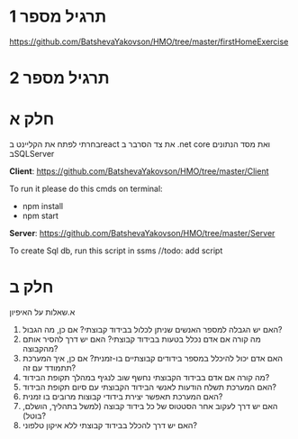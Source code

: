 # תרגיל מספר 1

https://github.com/BatshevaYakovson/HMO/tree/master/firstHomeExercise
# תרגיל מספר 2
# חלק א
בחרתי לפתח את הקליינט בreact את צד הסרבר ב .net core ואת מסד הנתונים בSQLServer


**Client**: https://github.com/BatshevaYakovson/HMO/tree/master/Client

To run it please do this cmds on terminal: 
- npm install
- npm start

**Server**: https://github.com/BatshevaYakovson/HMO/tree/master/Server

To create Sql db, run this script in ssms //todo: add script
# חלק ב


א.שאלות על האיפיון
1. האם יש הגבלה למספר האנשים שניתן לכלול בבידוד קבוצתי? אם כן, מה הגבול?
2. מה קורה אם אדם נכלל בטעות בבידוד קבוצתי? האם יש דרך להסיר אותם מהקבוצה?
3. האם אדם יכול להיכלל במספר בידודים קבוצתיים בו-זמנית? אם כן, איך המערכת תתמודד עם זה?
4. מה קורה אם אדם בבידוד הקבוצתי נחשף שוב לנגיף במהלך תקופת הבידוד?
5. האם המערכת תשלח הודעות לאנשי הבידוד הקבוצתי עם סיום תקופת הבידוד?
6. האם המערכת תאפשר יצירת בידודי קבוצות מרובים בו זמנית?
7. האם יש דרך לעקוב אחר הסטטוס של כל בידוד קבוצה (למשל בתהליך, הושלם, בוטל)?
8. האם יש דרך להכלל בבידוד קבוצתי ללא איקון טלפוני?




